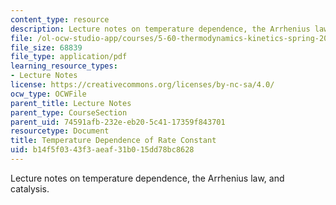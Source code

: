 ```yaml
---
content_type: resource
description: Lecture notes on temperature dependence, the Arrhenius law, and catalysis.
file: /ol-ocw-studio-app/courses/5-60-thermodynamics-kinetics-spring-2008/b14f5f0343f3aeaf31b015dd78bc8628_5_60_lecture34.pdf
file_size: 68839
file_type: application/pdf
learning_resource_types:
- Lecture Notes
license: https://creativecommons.org/licenses/by-nc-sa/4.0/
ocw_type: OCWFile
parent_title: Lecture Notes
parent_type: CourseSection
parent_uid: 74591afb-232e-eb20-5c41-17359f843701
resourcetype: Document
title: Temperature Dependence of Rate Constant
uid: b14f5f03-43f3-aeaf-31b0-15dd78bc8628
---
```

Lecture notes on temperature dependence, the Arrhenius law, and catalysis.